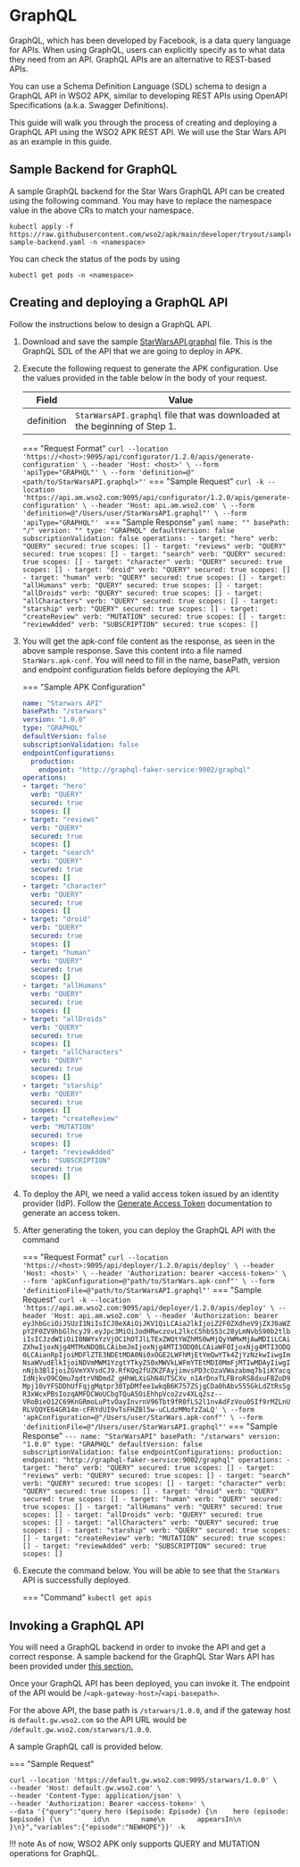 # GraphQL

GraphQL, which has been developed by Facebook, is a data query language for APIs. When using GraphQL, users can explicitly specify as to what data they need from an API. GraphQL APIs are an alternative to REST-based APIs.

You can use a Schema Definition Language (SDL) schema to design a GraphQL API in WSO2 APK, similar to developing REST APIs using OpenAPI Specifications (a.k.a. Swagger Definitions).

This guide will walk you through the process of creating and deploying a GraphQL API using the WSO2 APK REST API. We will use the Star Wars API as an example in this guide.

## Sample Backend for GraphQL

A sample GraphQL backend for the Star Wars GraphQL API can be created using the following command. You may have to replace the namespace value in the above CRs to match your namespace.

```
kubectl apply -f https://raw.githubusercontent.com/wso2/apk/main/developer/tryout/samples/gql-sample-backend.yaml -n <namespace>
```

You can check the status of the pods by using 
```
kubectl get pods -n <namespace>
```

## Creating and deploying a GraphQL API

Follow the instructions below to design a GraphQL API.

1. Download and save the sample [StarWarsAPI.graphql](../../../assets/files/get-started/StarWarsAPI.graphql) file. This is the GraphQL SDL of the API that we are going to deploy in APK.

2. Execute the following request to generate the APK configuration. Use the values provided in the table below in the body of your request. 

    | Field      | Value                                                                      |
    | ---------- | -------------------------------------------------------------------------- |
    | definition | `StarWarsAPI.graphql` file that was downloaded at the beginning of Step 1. |

    === "Request Format"
        ```
        curl --location 'https://<host>:9095/api/configurator/1.2.0/apis/generate-configuration' \
        --header 'Host: <host>' \
        --form 'apiType="GRAPHQL"' \
        --form 'definition=@"<path/to/StarWarsAPI.graphql>"'
        ```
    === "Sample Request"
        ```
        curl -k --location 'https://api.am.wso2.com:9095/api/configurator/1.2.0/apis/generate-configuration' \
        --header 'Host: api.am.wso2.com' \
        --form 'definition=@"/Users/user/StarWarsAPI.graphql"' \
        --form 'apiType="GRAPHQL"' 
        ```
    === "Sample Response"
        ```yaml
        name: ""
        basePath: "/"
        version: ""
        type: "GRAPHQL"
        defaultVersion: false
        subscriptionValidation: false
        operations:
        - target: "hero"
          verb: "QUERY"
          secured: true
          scopes: []
        - target: "reviews"
          verb: "QUERY"
          secured: true
          scopes: []
        - target: "search"
          verb: "QUERY"
          secured: true
          scopes: []
        - target: "character"
          verb: "QUERY"
          secured: true
          scopes: []
        - target: "droid"
          verb: "QUERY"
          secured: true
          scopes: []
        - target: "human"
          verb: "QUERY"
          secured: true
          scopes: []
        - target: "allHumans"
          verb: "QUERY"
          secured: true
          scopes: []
        - target: "allDroids"
          verb: "QUERY"
          secured: true
          scopes: []
        - target: "allCharacters"
          verb: "QUERY"
          secured: true
          scopes: []
        - target: "starship"
          verb: "QUERY"
          secured: true
          scopes: []
        - target: "createReview"
          verb: "MUTATION"
          secured: true
          scopes: []
        - target: "reviewAdded"
          verb: "SUBSCRIPTION"
          secured: true
          scopes: []
        ```

3. You will get the apk-conf file content as the response, as seen in the above sample response. Save this content into a file named `StarWars.apk-conf`. You will need to fill in the name, basePath, version and endpoint configuration fields before deploying the API.

    === "Sample APK Configuration"
    ```yaml
    name: "Starwars API"
    basePath: "/starwars"
    version: "1.0.0"
    type: "GRAPHQL"
    defaultVersion: false
    subscriptionValidation: false
    endpointConfigurations:
      production:
        endpoint: "http://graphql-faker-service:9002/graphql"
    operations:
    - target: "hero"
      verb: "QUERY"
      secured: true
      scopes: []
    - target: "reviews"
      verb: "QUERY"
      secured: true
      scopes: []
    - target: "search"
      verb: "QUERY"
      secured: true
      scopes: []
    - target: "character"
      verb: "QUERY"
      secured: true
      scopes: []
    - target: "droid"
      verb: "QUERY"
      secured: true
      scopes: []
    - target: "human"
      verb: "QUERY"
      secured: true
      scopes: []
    - target: "allHumans"
      verb: "QUERY"
      secured: true
      scopes: []
    - target: "allDroids"
      verb: "QUERY"
      secured: true
      scopes: []
    - target: "allCharacters"
      verb: "QUERY"
      secured: true
      scopes: []
    - target: "starship"
      verb: "QUERY"
      secured: true
      scopes: []
    - target: "createReview"
      verb: "MUTATION"
      secured: true
      scopes: []
    - target: "reviewAdded"
      verb: "SUBSCRIPTION"
      secured: true
      scopes: []
    ```

4. To deploy the API, we need a valid access token issued by an identity provider (IdP). Follow the <a href="../../../../develop-and-deploy-api/security/generate-access-token" target="_blank">Generate Access Token</a> documentation to generate an access token.

5. After generating the token, you can deploy the GraphQL API with the command

    === "Request Format"
        ```
        curl --location 'https://<host>:9095/api/deployer/1.2.0/apis/deploy' \
        --header 'Host: <host>' \
        --header 'Authorization: bearer <access-token>' \
        --form 'apkConfiguration=@"path/to/StarWars.apk-conf"' \
        --form 'definitionFile=@"path/to/StarWarsAPI.graphql"'
        ```
    === "Sample Request"
        ```
        curl -k --location 'https://api.am.wso2.com:9095/api/deployer/1.2.0/apis/deploy' \
        --header 'Host: api.am.wso2.com' \
        --header 'Authorization: bearer eyJhbGciOiJSUzI1NiIsICJ0eXAiOiJKV1QiLCAia2lkIjoiZ2F0ZXdheV9jZXJ0aWZpY2F0ZV9hbGlhcyJ9.eyJpc3MiOiJodHRwczovL2lkcC5hbS53c28yLmNvbS90b2tlbiIsICJzdWIiOiI0NWYxYzVjOC1hOTJlLTExZWQtYWZhMS0wMjQyYWMxMjAwMDIiLCAiZXhwIjoxNjg4MTMxNDQ0LCAibmJmIjoxNjg4MTI3ODQ0LCAiaWF0IjoxNjg4MTI3ODQ0LCAianRpIjoiMDFlZTE3NDEtMDA0Ni0xOGE2LWFhMjEtYmQwYTk4ZjYzNzkwIiwgImNsaWVudElkIjoiNDVmMWM1YzgtYTkyZS0xMWVkLWFmYTEtMDI0MmFjMTIwMDAyIiwgInNjb3BlIjoiZGVmYXVsdCJ9.RfKQq2fUZKZFAyjimvsPD3cOzaVWazabmq7b1iKYacqIdNjkvO9CQmu7qdtrVNDmdZ_gHhWLXiGhN4UTSCXv_n1ArDnxTLFBroRS8dxuFBZoD9Mpj10vYFSDDhUfFqjgMqtpr30TpDMfee1wkqB6K757ZSjgCDa0hAbv555GkLdZtRsSgR3xWcxPBsIozqAMFDCWoUCbgTQuA5OiEhhpVco2zv4XLq2sz--VRoBieO12C69KnGRmoLuPtvOayInvrnV96Tbt9fR0fLS2l1nvAdFzVou0SIf9rMZLnURLVQQYE64GR14m-cFRYdUI9vTsFHZBl5w-uCLdzMMofzZaLQ' \
        --form 'apkConfiguration=@"/Users/user/StarWars.apk-conf"' \
        --form 'definitionFile=@"/Users/user/StarWarsAPI.graphql"'
        ```
    === "Sample Response"
        ```
        ---
        name: "StarWarsAPI"
        basePath: "/starwars"
        version: "1.0.0"
        type: "GRAPHQL"
        defaultVersion: false
        subscriptionValidation: false
        endpointConfigurations:
          production:
            endpoint: "http://graphql-faker-service:9002/graphql"
        operations:
        - target: "hero"
          verb: "QUERY"
          secured: true
          scopes: []
        - target: "reviews"
          verb: "QUERY"
          secured: true
          scopes: []
        - target: "search"
          verb: "QUERY"
          secured: true
          scopes: []
        - target: "character"
          verb: "QUERY"
          secured: true
          scopes: []
        - target: "droid"
          verb: "QUERY"
          secured: true
          scopes: []
        - target: "human"
          verb: "QUERY"
          secured: true
          scopes: []
        - target: "allHumans"
          verb: "QUERY"
          secured: true
          scopes: []
        - target: "allDroids"
          verb: "QUERY"
          secured: true
          scopes: []
        - target: "allCharacters"
          verb: "QUERY"
          secured: true
          scopes: []
        - target: "starship"
          verb: "QUERY"
          secured: true
          scopes: []
        - target: "createReview"
          verb: "MUTATION"
          secured: true
          scopes: []
        - target: "reviewAdded"
          verb: "SUBSCRIPTION"
          secured: true
          scopes: []
        ```

6. Execute the command below. You will be able to see that the `StarWars` API is successfully deployed.
    
    === "Command"
        ```
        kubectl get apis
        ```


## Invoking a GraphQL API

You will need a GraphQL backend in order to invoke the API and get a correct response. A sample backend for the GraphQL Star Wars API has been provided under [this section.](#sample-backend-for-graphql)

Once your GraphQL API has been deployed, you can invoke it. The endpoint of the API would be /`<apk-gateway-host>`/`<api-basepath>`. 

For the above API, the base path is `/starwars/1.0.0`, and if the gateway host is `default.gw.wso2.com` so the API URL would be 
`/default.gw.wso2.com/starwars/1.0.0`.

A sample GraphQL call is provided below.

=== "Sample Request"
```
curl --location 'https://default.gw.wso2.com:9095/starwars/1.0.0' \
--header 'Host: default.gw.wso2.com' \
--header 'Content-Type: application/json' \
--header 'Authorization: Bearer <access-token>' \
--data '{"query":"query hero ($episode: Episode) {\n    hero (episode: $episode) {\n        id\n        name\n        appearsIn\n    }\n}","variables":{"episode":"NEWHOPE"}}' -k
```

!!! note
    As of now, WSO2 APK only supports QUERY and MUTATION operations for GraphQL.
